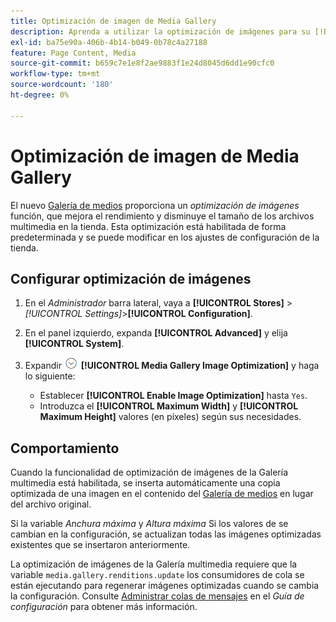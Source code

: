 ```yaml
---
title: Optimización de imagen de Media Gallery
description: Aprenda a utilizar la optimización de imágenes para su [!DNL Commerce] recursos de medios.
exl-id: ba75e90a-406b-4b14-b049-0b78c4a27188
feature: Page Content, Media
source-git-commit: b659c7e1e8f2ae9883f1e24d8045d6dd1e90cfc0
workflow-type: tm+mt
source-wordcount: '180'
ht-degree: 0%

---
```


# Optimización de imagen de Media Gallery

El nuevo [Galería de medios](media-gallery.md) proporciona un _optimización de imágenes_ función, que mejora el rendimiento y disminuye el tamaño de los archivos multimedia en la tienda. Esta optimización está habilitada de forma predeterminada y se puede modificar en los ajustes de configuración de la tienda.

## Configurar optimización de imágenes

1. En el _Administrador_ barra lateral, vaya a **[!UICONTROL Stores]** > _[!UICONTROL Settings]_>**[!UICONTROL Configuration]**.

1. En el panel izquierdo, expanda **[!UICONTROL Advanced]** y elija **[!UICONTROL System]**.

1. Expandir ![Selector de expansión](../assets/icon-display-expand.png) **[!UICONTROL Media Gallery Image Optimization]** y haga lo siguiente:

   - Establecer **[!UICONTROL Enable Image Optimization]** hasta `Yes`.
   - Introduzca el **[!UICONTROL Maximum Width]** y **[!UICONTROL Maximum Height]** valores (en píxeles) según sus necesidades.

## Comportamiento

Cuando la funcionalidad de optimización de imágenes de la Galería multimedia está habilitada, se inserta automáticamente una copia optimizada de una imagen en el contenido del [Galería de medios](media-gallery.md) en lugar del archivo original.

Si la variable _Anchura máxima_ y _Altura máxima_ Si los valores de se cambian en la configuración, se actualizan todas las imágenes optimizadas existentes que se insertaron anteriormente.

La optimización de imágenes de la Galería multimedia requiere que la variable `media.gallery.renditions.update` los consumidores de cola se están ejecutando para regenerar imágenes optimizadas cuando se cambia la configuración. Consulte [Administrar colas de mensajes](https://experienceleague.adobe.com/docs/commerce-operations/configuration-guide/message-queues/manage-message-queues.html) en el _Guía de configuración_ para obtener más información.
